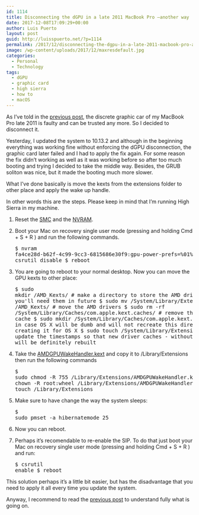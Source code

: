 ```yaml
---
id: 1114
title: Disconnecting the dGPU in a late 2011 MacBook Pro –another way
date: 2017-12-08T17:09:29+00:00
author: Luis Puerto
layout: post
guid: http://luisspuerto.net/?p=1114
permalink: /2017/12/disconnecting-the-dgpu-in-a-late-2011-macbook-pro-another-way/
image: /wp-content/uploads/2017/12/maxresdefault.jpg
categories:
  - Personal
  - Technology
tags:
  - dGPU
  - graphic card
  - high sierra
  - how to
  - macOS
---
```

As I&#8217;ve told in the [previous post](http://luisspuerto.net/2017/12/my-macbook-pro-late-2011s-discrete-graphics-card-said-ciao-again/), the discrete graphic car of my MacBook Pro late 2011 is faulty and can be trusted any more. So I decided to disconnect it.

Yesterday, I updated the system to 10.13.2 and although in the beginning everything was working fine without enforcing the dGPU disconnection, the graphic card later failed and I had to apply the fix again. For some reason the fix didn&#8217;t working as well as it was working before so after too much booting and trying I decided to take the middle way. Besides, the GRUB soliton was nice, but it made the booting much more slower.

What I&#8217;ve done basically is move the kexts from the extensions folder to other place and apply the wake up handle.

In other words this are the steps. Please keep in mind that I&#8217;m running High Sierra in my machine.

  1. Reset the [SMC](https://support.apple.com/en-us/HT201295) and the [NVRAM](https://support.apple.com/en-us/HT204063).
  2. Boot your Mac on recovery single user mode (pressing and holding <span class="lang:sh highlight:0 decode:true crayon-inline">Cmd + S + R</span> ) and run the following commands. <pre class="lang:sh decode:true">$ nvram fa4ce28d-b62f-4c99-9cc3-6815686e30f9:gpu-power-prefs=%01%00%00%00
$ csrutil disable
$ reboot</pre>

  3. You are going to reboot to your normal desktop. Now you can move the GPU kexts to other place: <pre class="lang:sh decode:true" title="Moving the GPU kexts">$ sudo mkdir /AMD_Kexts/ # make a directory to store the AMD drivers in case you'll need them in future
$ sudo mv /System/Library/Extensions/AMD*.* /AMD_Kexts/ # move the AMD drivers
$ sudo rm -rf /System/Library/Caches/com.apple.kext.caches/ # remove the AMD drivers cache
$ sudo mkdir /System/Library/Caches/com.apple.kext.caches/ # just in case OS X will be dumb and will not recreate this directory, I am creating it for OS X
$ sudo touch /System/Library/Extensions/ # to update the timestamps so that new driver caches - without AMD drivers - will be definitely rebuilt</pre>

  4. Take the [AMDGPUWakeHandler.kext](http://luisspuerto.net/wp-content/uploads/2017/12/AMDGPUWakeHandler.kext_.zip) and copy it to <span class="lang:sh highlight:0 decode:true crayon-inline">/Library/Extensions</span>  then run the following commands <pre class="lang:sh decode:true" title="Applying the AMDGPUWakeHandler.kext">$ sudo chmod -R 755 /Library/Extensions/AMDGPUWakeHandler.kext
$ sudo chown -R root:wheel /Library/Extensions/AMDGPUWakeHandler.kext
$ sudo touch /Library/Extensions</pre>

  5. Make sure to have change the way the system sleeps: <pre class="lang:sh decode:true" title="Making the system hibernate by default">$ sudo pmset -a hibernatemode 25</pre>

  6. Now you can reboot.
  7. Perhaps it&#8217;s recomendable to re-enable the SIP. To do that just boot your Mac on recovery single user mode (pressing and holding <span class="lang:sh highlight:0 decode:true crayon-inline">Cmd + S + R</span> ) and run: <pre class="lang:sh decode:true " title="Reenabling SIP">$ csrutil enable
$ reboot</pre>

This solution perhaps it&#8217;s a little bit easier, but has the disadvantage that you need to apply it all every time you update the system.

Anyway, I recommend to read the [previous post](http://luisspuerto.net/2017/12/my-macbook-pro-late-2011s-discrete-graphics-card-said-ciao-again/) to understand fully what is going on.